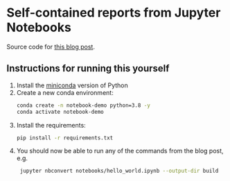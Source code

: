 # Self-contained reports from Jupyter Notebooks

Source code for [this blog post](https://marcogorelli.github.io/2020/06/21/selfcontainedreportfromnotebook.html).

## Instructions for running this yourself

1. Install the [miniconda](https://docs.conda.io/en/latest/miniconda.html) version of Python
2. Create a new conda environment:
   ```bash
   conda create -n notebook-demo python=3.8 -y
   conda activate notebook-demo
   ```
3. Install the requirements:
   ```bash
   pip install -r requirements.txt
   ```
4. You should now be able to run any of the commands from the blog post, e.g.
   ```bash
    jupyter nbconvert notebooks/hello_world.ipynb --output-dir build
   ```

